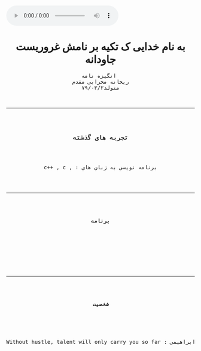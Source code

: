 
<audio controls autoplay>
<source src="music.mp3" type="audio/mpeg">
</audio>

 <doctype html>

 <html>

 <head>
<title>انگیزه نامه</title>
</head>

 <body style="background-color:powderblu
e;">

 <h1 style="text-align:center;"> به نام خدایی ک تکیه بر نامش غروریست جاودانه</h1>
<pre style="text-align:center;">
انگیزه نامه 
ریحانه محرابی مقدم
 متولد۷۹/۰۳/۲ 

 <hr> 

<h3 style="text-align:center;">تجربه های گذشته</h3>

<p style="text-align:center;"> c++ , c , : برنامه نویسی به زبان های <p> 

<hr> 

<h4 style="text-align:center;">برنامه</h4> 

<pre style="text-align:center;"> </pre> 
<hr> 

<h5 style="text-align:center;">شخصیت</h5>

<pre style="text-align:center;">

Without hustle, talent will only carry you so far : بنده علاوه بر تحصیل در این رشته به موسیقی و نویسندگی هم علاقه مند هستم و سعی میکنم اوقات فراغتم را با این دو (در کنار کارهای متفرقه ی دیگر) پر کنم * با تشکر از استاد عزیز گرانقدر جناب آقای دکتر سید علی رضوی ابراهیمی *</pre> 

</body> 

</html>

